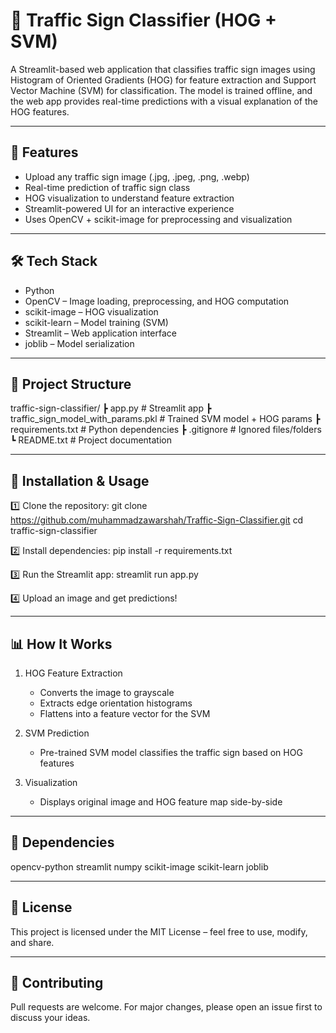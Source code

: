
🚦 Traffic Sign Classifier (HOG + SVM)
======================================

A Streamlit-based web application that classifies traffic sign images using Histogram of Oriented Gradients (HOG) 
for feature extraction and Support Vector Machine (SVM) for classification. The model is trained offline, and the 
web app provides real-time predictions with a visual explanation of the HOG features.

--------------------------------------
📌 Features
--------------------------------------
- Upload any traffic sign image (.jpg, .jpeg, .png, .webp)
- Real-time prediction of traffic sign class
- HOG visualization to understand feature extraction
- Streamlit-powered UI for an interactive experience
- Uses OpenCV + scikit-image for preprocessing and visualization

--------------------------------------
🛠️ Tech Stack
--------------------------------------
- Python
- OpenCV – Image loading, preprocessing, and HOG computation
- scikit-image – HOG visualization
- scikit-learn – Model training (SVM)
- Streamlit – Web application interface
- joblib – Model serialization

--------------------------------------
📂 Project Structure
--------------------------------------
traffic-sign-classifier/
 ┣ app.py                      # Streamlit app
 ┣ traffic_sign_model_with_params.pkl  # Trained SVM model + HOG params
 ┣ requirements.txt            # Python dependencies
 ┣ .gitignore                  # Ignored files/folders
 ┗ README.txt                  # Project documentation

--------------------------------------
🚀 Installation & Usage
--------------------------------------
1️⃣ Clone the repository:
    git clone https://github.com/muhammadzawarshah/Traffic-Sign-Classifier.git
    cd traffic-sign-classifier

2️⃣ Install dependencies:
    pip install -r requirements.txt

3️⃣ Run the Streamlit app:
    streamlit run app.py

4️⃣ Upload an image and get predictions!

--------------------------------------
📊 How It Works
--------------------------------------
1. HOG Feature Extraction
   - Converts the image to grayscale
   - Extracts edge orientation histograms
   - Flattens into a feature vector for the SVM

2. SVM Prediction
   - Pre-trained SVM model classifies the traffic sign based on HOG features

3. Visualization
   - Displays original image and HOG feature map side-by-side

--------------------------------------
📌 Dependencies
--------------------------------------
opencv-python
streamlit
numpy
scikit-image
scikit-learn
joblib

--------------------------------------
📜 License
--------------------------------------
This project is licensed under the MIT License – feel free to use, modify, and share.

--------------------------------------
🤝 Contributing
--------------------------------------
Pull requests are welcome. For major changes, please open an issue first to discuss your ideas.
